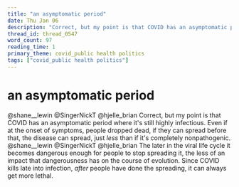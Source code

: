```yaml
---
title: "an asymptomatic period"
date: Thu Jan 06
description: "Correct, but my point is that COVID has an asymptomatic period where it's still highly infectious."
thread_id: thread_0547
word_count: 97
reading_time: 1
primary_theme: covid_public health politics
tags: ["covid_public health politics"]
---
```


# an asymptomatic period

@shane__lewin @SingerNickT @hjelle_brian Correct, but my point is that COVID has an asymptomatic period where it's still highly infectious. Even if at the onset of symptoms, people dropped dead, if they can spread before that, the disease can spread, just *less* than if it's completely nonpathogenic. @shane__lewin @SingerNickT @hjelle_brian The later in the viral life cycle it becomes dangerous enough for people to stop spreading it, the less of an impact that dangerousness has on the course of evolution. Since COVID kills late into infection, *after* people have done the spreading, it can always get more lethal.